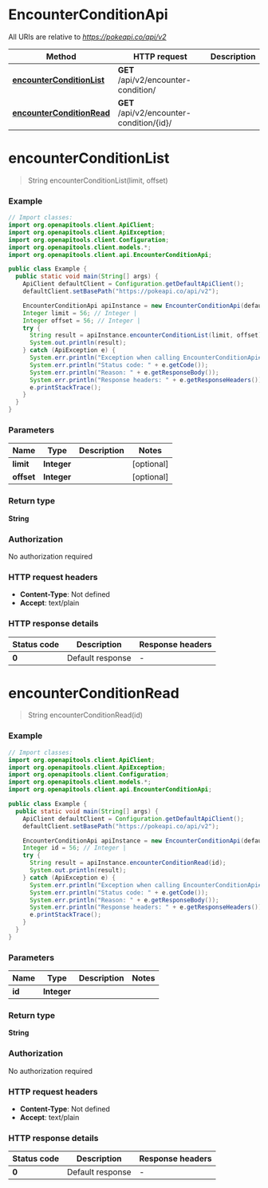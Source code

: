 # EncounterConditionApi

All URIs are relative to *https://pokeapi.co/api/v2*

Method | HTTP request | Description
------------- | ------------- | -------------
[**encounterConditionList**](EncounterConditionApi.md#encounterConditionList) | **GET** /api/v2/encounter-condition/ | 
[**encounterConditionRead**](EncounterConditionApi.md#encounterConditionRead) | **GET** /api/v2/encounter-condition/{id}/ | 


<a name="encounterConditionList"></a>
# **encounterConditionList**
> String encounterConditionList(limit, offset)



### Example
```java
// Import classes:
import org.openapitools.client.ApiClient;
import org.openapitools.client.ApiException;
import org.openapitools.client.Configuration;
import org.openapitools.client.models.*;
import org.openapitools.client.api.EncounterConditionApi;

public class Example {
  public static void main(String[] args) {
    ApiClient defaultClient = Configuration.getDefaultApiClient();
    defaultClient.setBasePath("https://pokeapi.co/api/v2");

    EncounterConditionApi apiInstance = new EncounterConditionApi(defaultClient);
    Integer limit = 56; // Integer | 
    Integer offset = 56; // Integer | 
    try {
      String result = apiInstance.encounterConditionList(limit, offset);
      System.out.println(result);
    } catch (ApiException e) {
      System.err.println("Exception when calling EncounterConditionApi#encounterConditionList");
      System.err.println("Status code: " + e.getCode());
      System.err.println("Reason: " + e.getResponseBody());
      System.err.println("Response headers: " + e.getResponseHeaders());
      e.printStackTrace();
    }
  }
}
```

### Parameters

Name | Type | Description  | Notes
------------- | ------------- | ------------- | -------------
 **limit** | **Integer**|  | [optional]
 **offset** | **Integer**|  | [optional]

### Return type

**String**

### Authorization

No authorization required

### HTTP request headers

 - **Content-Type**: Not defined
 - **Accept**: text/plain

### HTTP response details
| Status code | Description | Response headers |
|-------------|-------------|------------------|
**0** | Default response |  -  |

<a name="encounterConditionRead"></a>
# **encounterConditionRead**
> String encounterConditionRead(id)



### Example
```java
// Import classes:
import org.openapitools.client.ApiClient;
import org.openapitools.client.ApiException;
import org.openapitools.client.Configuration;
import org.openapitools.client.models.*;
import org.openapitools.client.api.EncounterConditionApi;

public class Example {
  public static void main(String[] args) {
    ApiClient defaultClient = Configuration.getDefaultApiClient();
    defaultClient.setBasePath("https://pokeapi.co/api/v2");

    EncounterConditionApi apiInstance = new EncounterConditionApi(defaultClient);
    Integer id = 56; // Integer | 
    try {
      String result = apiInstance.encounterConditionRead(id);
      System.out.println(result);
    } catch (ApiException e) {
      System.err.println("Exception when calling EncounterConditionApi#encounterConditionRead");
      System.err.println("Status code: " + e.getCode());
      System.err.println("Reason: " + e.getResponseBody());
      System.err.println("Response headers: " + e.getResponseHeaders());
      e.printStackTrace();
    }
  }
}
```

### Parameters

Name | Type | Description  | Notes
------------- | ------------- | ------------- | -------------
 **id** | **Integer**|  |

### Return type

**String**

### Authorization

No authorization required

### HTTP request headers

 - **Content-Type**: Not defined
 - **Accept**: text/plain

### HTTP response details
| Status code | Description | Response headers |
|-------------|-------------|------------------|
**0** | Default response |  -  |

